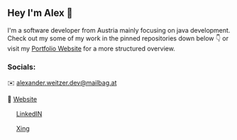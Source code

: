 ## Hey I'm Alex  :wave:
I'm a software developer from Austria mainly focusing on java development.
Check out my some of my work in the pinned repositories down below :point_down: or visit my [Portfolio Website](https://alexw0610.github.io/) for a more structured overview. 


### Socials:

:envelope: alexander.weitzer.dev@mailbag.at
 
 :newspaper: [Website](https://alexw0610.github.io/) 
 
<img src="https://camo.githubusercontent.com/c8a9c5b414cd812ad6a97a46c29af67239ddaeae08c41724ff7d945fb4c047e5/68747470733a2f2f6564656e742e6769746875622e696f2f537570657254696e7949636f6e732f696d616765732f7376672f6c696e6b6564696e2e737667" width=16> [LinkedIN](https://www.linkedin.com/in/alexander-weitzer-6965761bb)
 
<img src="https://camo.githubusercontent.com/559cb0e71b23bcd0b454d3312cb05542efb176a2236a5f6ecc99d478726172da/68747470733a2f2f6564656e742e6769746875622e696f2f537570657254696e7949636f6e732f696d616765732f7376672f78696e672e737667" width=16> [Xing](https://www.xing.com/profile/Alexander_Weitzer/cv)

